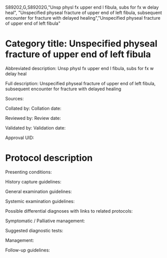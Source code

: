 S89202,G,S89202G,"Unsp physl fx upper end l fibula, subs for fx w delay heal", "Unspecified physeal fracture of upper end of left fibula, subsequent encounter for fracture with delayed healing","Unspecified physeal fracture of upper end of left fibula"
# Category title: Unspecified physeal fracture of upper end of left fibula

Abbreviated description: Unsp physl fx upper end l fibula, subs for fx w delay heal

Full description: Unspecified physeal fracture of upper end of left fibula, subsequent encounter for fracture with delayed healing

Sources:

Collated by:
Collation date:

Reviewed by:
Review date:

Validated by:
Validation date:

Approval UID:

# Protocol description

Presenting conditions:

History capture guidelines:

General examination guidelines:

Systemic examination guidelines:

Possible differential diagnoses with links to related protocols:

Symptomatic / Palliative management:

Suggested diagnostic tests:

Management:

Follow-up guidelines:
